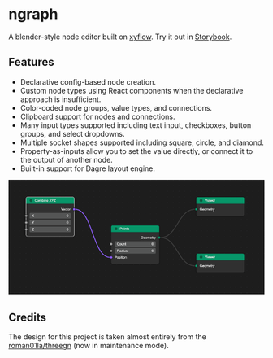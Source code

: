 # ngraph
A blender-style node editor built on [xyflow](https://github.com/xyflow/xyflow). Try it out in [Storybook](clarkmcc.github.io/ngraph/).

## Features
* Declarative config-based node creation.
* Custom node types using React components when the declarative approach is insufficient.
* Color-coded node groups, value types, and connections.
* Clipboard support for nodes and connections.
* Many input types supported including text input, checkboxes, button groups, and select dropdowns.
* Multiple socket shapes supported including square, circle, and diamond.
* Property-as-inputs allow you to set the value directly, or connect it to the output of another node.
* Built-in support for Dagre layout engine.

![](./assets/screenshot.png)

## Credits
The design for this project is taken almost entirely from the [roman01la/threegn](https://github.com/roman01la/threegn) (now in maintenance mode).
